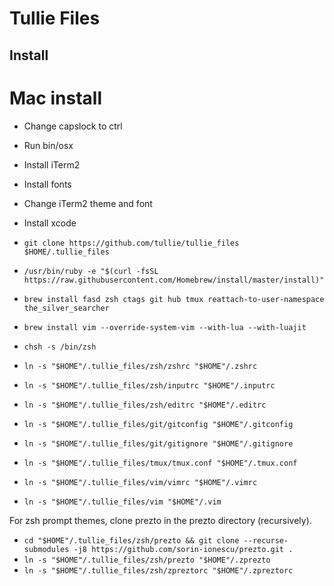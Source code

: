 # Tullie Files #

## Install ##

# Mac install
- Change capslock to ctrl
- Run bin/osx
- Install iTerm2
- Install fonts
- Change iTerm2 theme and font
- Install xcode

- ```git clone https://github.com/tullie/tullie_files $HOME/.tullie_files```
- ```/usr/bin/ruby -e "$(curl -fsSL https://raw.githubusercontent.com/Homebrew/install/master/install)"``` 
- ```brew install fasd zsh ctags git hub tmux reattach-to-user-namespace the_silver_searcher```
- ```brew install vim --override-system-vim --with-lua --with-luajit```
- ```chsh -s /bin/zsh```
- ```ln -s "$HOME"/.tullie_files/zsh/zshrc "$HOME"/.zshrc```
- ```ln -s "$HOME"/.tullie_files/zsh/inputrc "$HOME"/.inputrc```
- ```ln -s "$HOME"/.tullie_files/zsh/editrc "$HOME"/.editrc```
- ```ln -s "$HOME"/.tullie_files/git/gitconfig "$HOME"/.gitconfig```
- ```ln -s "$HOME"/.tullie_files/git/gitignore "$HOME"/.gitignore```
- ```ln -s "$HOME"/.tullie_files/tmux/tmux.conf "$HOME"/.tmux.conf```
- ```ln -s "$HOME"/.tullie_files/vim/vimrc "$HOME"/.vimrc```
- ```ln -s "$HOME"/.tullie_files/vim "$HOME"/.vim```

For zsh prompt themes, clone prezto in the prezto directory (recursively). 
- ```cd "$HOME"/.tullie_files/zsh/prezto && git clone --recurse-submodules -j8 https://github.com/sorin-ionescu/prezto.git .```
- ```ln -s "$HOME"/.tullie_files/zsh/prezto "$HOME"/.zprezto```
- ```ln -s "$HOME"/.tullie_files/zsh/zpreztorc "$HOME"/.zpreztorc```
